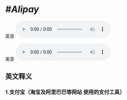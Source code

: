 # ***\#Alipay*** 
英音
<audio src="./media/Alipay1_AAC.aac" controls="controls"></audio>

美音
<audio src="./media/Alipay2_AAC.aac" controls="controls"></audio>



  

英文释义
---
### 1.**支付宝（淘宝及阿里巴巴等网站 使用的支付工具）**  



